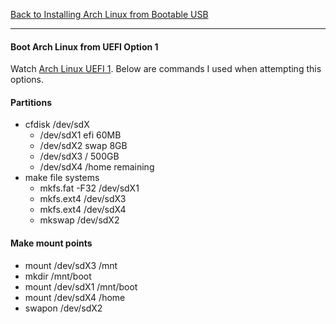 [Back to Installing Arch Linux from Bootable USB](../01-install-arch-linux.md)
***

#### Boot Arch Linux from UEFI Option 1
Watch [Arch Linux UEFI 1](https://www.youtube.com/watch?v=dOXYZ8hkdmc).  Below
are commands I used when attempting this options.

####  Partitions 
* cfdisk /dev/sdX
  * /dev/sdX1 efi 60MB
  * /dev/sdX2 swap 8GB
  * /dev/sdX3 / 500GB
  * /dev/sdX4 /home remaining
* make file systems
  * mkfs.fat -F32 /dev/sdX1
  * mkfs.ext4 /dev/sdX3
  * mkfs.ext4 /dev/sdX4
  * mkswap /dev/sdX2

#### Make mount points
* mount /dev/sdX3 /mnt
* mkdir /mnt/boot
* mount /dev/sdX1 /mnt/boot
* mount /dev/sdX4 /home
* swapon /dev/sdX2
